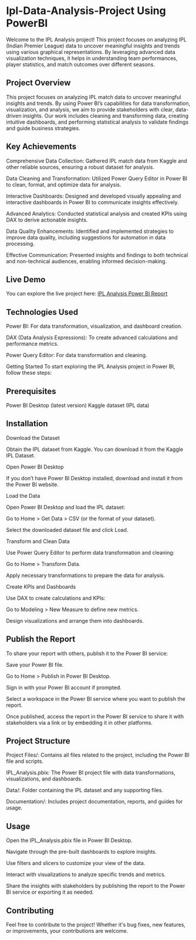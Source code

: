 # Ipl-Data-Analysis-Project Using PowerBI 
Welcome to the IPL Analysis project! This project focuses on analyzing IPL (Indian Premier League) data to uncover meaningful insights and trends using various graphical representations. By leveraging advanced data visualization techniques, it helps in understanding team performances, player statistics, and match outcomes over different seasons.

## Project Overview
This project focuses on analyzing IPL match data to uncover meaningful insights and trends. By using Power BI’s capabilities for data transformation, visualization, and analysis, we aim to provide stakeholders with clear, data-driven insights. Our work includes cleaning and transforming data, creating intuitive dashboards, and performing statistical analysis to validate findings and guide business strategies.

## Key Achievements
Comprehensive Data Collection: Gathered IPL match data from Kaggle and other reliable sources, ensuring a robust dataset for analysis.

Data Cleaning and Transformation: Utilized Power Query Editor in Power BI to clean, format, and optimize data for analysis.

Interactive Dashboards: Designed and developed visually appealing and interactive dashboards in Power BI to communicate insights effectively.

Advanced Analytics: Conducted statistical analysis and created KPIs using DAX to derive actionable insights.

Data Quality Enhancements: Identified and implemented strategies to improve data quality, including suggestions for automation in data processing.

Effective Communication: Presented insights and findings to both technical and non-technical audiences, enabling informed decision-making.

## Live Demo
You can explore the live project here: [IPL Analysis Power BI Report](https://app.powerbi.com/view?r=eyJrIjoiOWE1MmZiMjYtYThhMi00OTM5LTg5ODktYmUxN2JmYWZiZjBmIiwidCI6ImJkNmQzYjM4LWE4MTktNGYyZS1iODhmLThiYzVkNGM0MDEyOSJ9)

## Technologies Used
Power BI: For data transformation, visualization, and dashboard creation.

DAX (Data Analysis Expressions): To create advanced calculations and performance metrics.

Power Query Editor: For data transformation and cleaning.

Getting Started
To start exploring the IPL Analysis project in Power BI, follow these steps:

## Prerequisites
Power BI Desktop (latest version)
Kaggle dataset (IPL data)

## Installation
Download the Dataset

Obtain the IPL dataset from Kaggle. You can download it from the Kaggle IPL Dataset.

Open Power BI Desktop

If you don’t have Power BI Desktop installed, download and install it from the Power BI website.

Load the Data

Open Power BI Desktop and load the IPL dataset:

Go to Home > Get Data > CSV (or the format of your dataset).

Select the downloaded dataset file and click Load.

Transform and Clean Data

Use Power Query Editor to perform data transformation and cleaning:

Go to Home > Transform Data.

Apply necessary transformations to prepare the data for analysis.

Create KPIs and Dashboards

Use DAX to create calculations and KPIs:

Go to Modeling > New Measure to define new metrics.

Design visualizations and arrange them into dashboards.

## Publish the Report
To share your report with others, publish it to the Power BI service:

Save your Power BI file.

Go to Home > Publish in Power BI Desktop.

Sign in with your Power BI account if prompted.

Select a workspace in the Power BI service where you want to publish the report.

Once published, access the report in the Power BI service to share it with stakeholders via a link or by embedding it in other platforms.

## Project Structure
Project Files/: Contains all files related to the project, including the Power BI file and scripts.

IPL_Analysis.pbix: The Power BI project file with data transformations, visualizations, and dashboards.

Data/: Folder containing the IPL dataset and any supporting files.

Documentation/: Includes project documentation, reports, and guides for usage.

## Usage
Open the IPL_Analysis.pbix file in Power BI Desktop.

Navigate through the pre-built dashboards to explore insights.

Use filters and slicers to customize your view of the data.

Interact with visualizations to analyze specific trends and metrics.

Share the insights with stakeholders by publishing the report to the Power BI service or exporting it as needed.

## Contributing

Feel free to contribute to the project! Whether it's bug fixes, new features, or improvements, your contributions are welcome.



